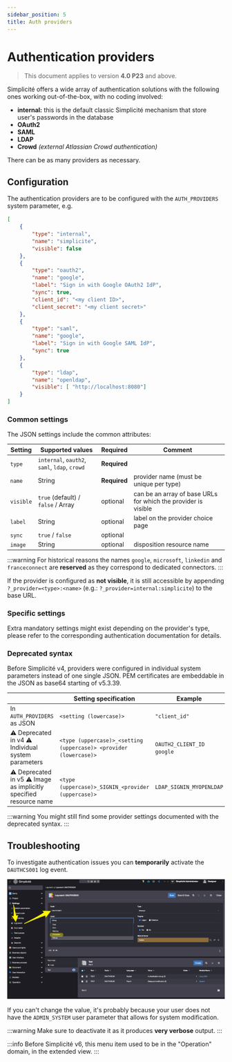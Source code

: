 ```yaml
---
sidebar_position: 5
title: Auth providers
---
```


Authentication providers
=================================

> This document applies to version **4.0 P23** and above.

Simplicité offers a wide array of authentication solutions with the following ones working out-of-the-box, with no coding involved:
- **internal:** this is the default classic Simplicité mechanism that store user's passwords in the database
- **OAuth2**
- **SAML**
- **LDAP**
- **Crowd** *(external Atlassian Crowd authentication)*

There can be as many providers as necessary.

## Configuration

The authentication providers are to be configured with the `AUTH_PROVIDERS` system parameter, e.g.

```json
[
	{
		"type": "internal",
		"name": "simplicite",
		"visible": false
	},
	{
		"type": "oauth2",
		"name": "google",
		"label": "Sign in with Google OAuth2 IdP",
		"sync": true,
		"client_id": "<my client ID>",
		"client_secret": "<my client secret>"
	},
	{
		"type": "saml",
		"name": "google",
		"label": "Sign in with Google SAML IdP",
		"sync": true
	},
	{
		"type": "ldap",
		"name": "openldap",
		"visible": [ "http://localhost:8080"]
	}
]
```

### Common settings

The JSON settings include the common attributes:

| Setting   | Supported values                              | Required     | Comment                                                        |
|-----------|-----------------------------------------------|--------------|----------------------------------------------------------------|
| `type`    | `internal`, `oauth2`, `saml`, `ldap`, `crowd` | **Required** |                                                                |
| `name`    | String                                        | **Required** | provider name (must be unique per type)                        |
| `visible` | `true` (default) / `false` / Array            | optional     | can be an array of base URLs for which the provider is visible |
| `label`   | String                                        | optional     | label on the provider choice page                              |
| `sync`    | `true` / `false`                              | optional     |                                                                |
| `image`   | String                                        | optional     | disposition resource name                                      |

:::warning
For historical reasons the names `google`, `microsoft`, `linkedin` and `franceconnect` are **reserved** as they correspond to dedicated connectors.
:::

If the provider is configured as **not visible**, it is still accessible by appending `?_provider=<type>:<name>` (e.g.: `?_provider=internal:simplicite`) to the base URL.

### Specific settings

Extra mandatory settings might exist depending on the provider's type, please refer to the corresponding authentication documentation for details.

### Deprecated syntax

Before Simplicité v4, providers were configured in individual system parameters instead of one single JSON. PEM certificates are embeddable in the JSON as base64 starting of v5.3.39.

|                                                                     | Setting specification                                             | Example                   |
|---------------------------------------------------------------------|-------------------------------------------------------------------|---------------------------|
| In `AUTH_PROVIDERS` as JSON                                         | `<setting (lowercase)>`                                           | `"client_id"`             |
| ⚠️ Deprecated in v4 ⚠️ Individual system parameters                 | `<type (uppercase)>_<setting (uppercase)> <provider (lowercase)>` | `OAUTH2_CLIENT_ID google` |
| ⚠️ Deprecated in v5 ⚠️ Image as implicitly specified resource name | `<type (uppercase)>_SIGNIN_<provider (uppercase)>`                | `LDAP_SIGNIN_MYOPENLDAP`  |


:::warning
You might still find some provider settings documented with the deprecated syntax.
:::

## Troubleshooting

To investigate authentication issues you can **temporarily** activate the `DAUTHCS001` log event.

![dauthcs001.png](img/auth-providers/dauthcs001.png)

If you can't change the value, it's probably because your user does not have the `ADMIN_SYSTEM` user parameter that allows for system modification.

:::warning
Make sure to deactivate it as it produces **very verbose** output.
:::

:::info
Before Simplicité v6, this menu item used to be in the "Operation" domain, in the extended view.
:::
